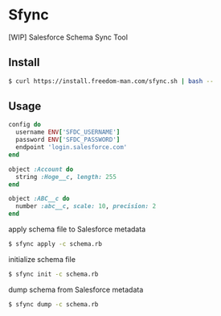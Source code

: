 # Sfync

[WIP] Salesforce Schema Sync Tool

## Install

```bash
$ curl https://install.freedom-man.com/sfync.sh | bash --
```

## Usage

```ruby
config do
  username ENV['SFDC_USERNAME']
  password ENV['SFDC_PASSWORD']
  endpoint 'login.salesforce.com'
end

object :Account do
  string :Hoge__c, length: 255
end

object :ABC__c do
  number :abc__c, scale: 10, precision: 2
end
``` 

apply schema file to Salesforce metadata
```bash
$ sfync apply -c schema.rb
```

initialize schema file
```bash
$ sfync init -c schema.rb
```

dump schema from Salesforce metadata
```bash
$ sfync dump -c schema.rb
```